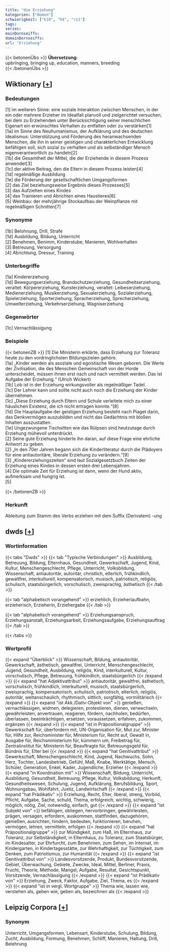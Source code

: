 ```yaml
---
title: "die Erziehung"
kategorien: ["Nomen"]
schwierigkeit: ["k10", "h4", "r11"]
tags:
series:
mainDornseiffs:
domainDornseiffs:
url: "Erziehung"
---
```


{{< betonenÜbs >}}
**Übersetzung:**  
upbringing, bringing up, education, manners, breeding  
{{< /betonenÜbs >}}

## Wiktionary [[+](https://de.wiktionary.org/wiki/Erziehung)]

### Bedeutungen
[1] im weiteren Sinne: eine soziale Interaktion zwischen Menschen, in der ein oder mehrere Erzieher im Idealfall planvoll und zielgerichtet versuchen, bei dem zu Erziehenden unter Berücksichtigung seiner menschlichen Eigenart ein erwünschtes Verhalten zu entfalten oder zu verstärken[1]  
[1a] im Sinne des Neuhumanismus, der Aufklärung und des deutschen Idealismus: Unterstützung und Förderung des heranwachsenden Menschen, die ihn in seiner geistigen und charakterlichen Entwicklung befähigen soll, sich sozial zu verhalten und als selbständiger Mensch eigenverantwortlich zu handeln[2]  
[1b] die Gesamtheit der Mittel, die der Erziehende in diesem Prozess anwendet[3]  
[1c] der aktive Beitrag, den die Eltern in diesem Prozess leisten[4]  
[1d] regelmäßige Ausbildung  
[1e] die Förderung der gesellschaftlichen Umgangsformen  
[2] das Ziel beziehungsweise Ergebnis dieses Prozesses[5]  
[3] das Aufziehen eines Kindes  
[4] das Trainieren und Abrichten eines Haustieres[6]  
[5] Weinbau: der mehrjährige Stockaufbau der Weinpflanze mit regelmäßigen Schnitten[7]  

### Synonyme
[1b] Belohnung, Drill, Strafe  
[1d] Ausbildung, Bildung, Unterricht  
[2]  Benehmen, Benimm, Kinderstube, Manieren, Wohlverhalten  
[3]  Betreuung, Versorgung  
[4]  Abrichtung, Dressur, Training  

### Unterbegriffe
[1a] Kindererziehung  
[1d] Bewegungserziehung, Brandschutzerziehung, Gesundheitserziehung, veraltet: Körpererziehung, Kunsterziehung, veraltet: Leibeserziehung, Medienerziehung, Musikerziehung, Sexualerziehung, Sozialerziehung,  Spielerziehung, Sporterziehung, Spracherziehung, Sprecherziehung, Umwelterziehung, Verkehrserziehung, Wagniserziehung  

### Gegenwörter
[1c] Vernachlässigung  

### Beispiele
{{< betonenZB >}}
[1] Die Ministerin erklärte, dass Erziehung zur Toleranz heute zu den vordringlichsten Bildungszielen gehöre.  
[1a] „Kinder werden als asoziale und egoistische Wesen geboren. Die Werte der Zivilisation, die des Menschen Gemeinschaft von der Horde unterscheidet, müssen ihnen erst nach und nach vermittelt werden. Das ist Aufgabe der Erziehung.“ (Ulrich Wickert)  
[1b] Lob ist in der Erziehung wirkungsvoller als regelmäßiger Tadel.  
[1c] Der Lehrer kann und sollte nicht auch noch die Erziehung der Kinder übernehmen.  
[1c] „Diese Erziehung durch Eltern und Schule verleitete mich zu einer häuslichen Existenz, die ich nicht ertragen konnte.“[8]  
[1d] Die Hauptaufgabe der geistigen Erziehung besteht nach Piaget darin, das Denkvermögen auszubilden und nicht das Gedächtnis mit bloßen Inhalten auszustatten.  
[1e] Ungezwungene Tischsitten wie das Rülpsen sind heutzutage durch Erziehung mühevoll unterdrückt.  
[2] Seine gute Erziehung hinderte ihn daran, auf diese Frage eine ehrliche Antwort zu geben.  
[2] „In den 70er Jahren begann sich die Kinderliteratur durch die Plädoyers für eine antiautoritäre, liberale Erziehung zu verändern.“[9]  
[3] „Kindererziehungszeiten“ sind laut Sozialgesetzbuch Zeiten der Erziehung eines Kindes in dessen ersten drei Lebensjahren.  
[4] Die optimale Zeit für Erziehung ist dann, wenn der Hund aktiv, aufmerksam und hungrig ist.  
[5]  

{{< /betonenZB >}}
### Herkunft
Ableitung zum Stamm des Verbs erziehen mit dem Suffix (Derivatem) -ung  



## dwds [[+](https://www.dwds.de/wb/Erziehung)]

### Wortinformation
{{< tabs "Dwds" >}}
{{< tab "Typische Verbindungen" >}}
Ausbildung, Betreuung, Bildung, Elternhaus, Gesundheit, Gewerkschaft, Jugend, Kind, Kultur, Menschengeschlecht, Pflege, Unterricht, Volksbildung, Wissenschaft, antiautoritär, autoritär, christlich, elterlich, frühkindlich, gewaltfrei, interkulturell, kompensatorisch, musisch, patriotisch, religiös, schulisch, staatsbürgerlich, vorschulisch, zweisprachig, ästhetisch
{{< /tab >}}

{{< tab "alphabetisch vorangehend" >}}
erziehlich, Erzieherlaufbahn, erzieherisch, Erzieherin, Erziehergabe
{{< /tab >}}

{{< tab "alphabetisch vorangehend" >}}
Erziehungsanspruch, Erziehungsanstalt, Erziehungsarbeit, Erziehungsaufgabe, Erziehungsauftrag
{{< /tab >}}

{{< /tabs >}}

### Wortprofil
{{< expand "Überblick" >}} Wissenschaft, Bildung, antiautoritär, Gewerkschaft, ästhetisch, gewaltfrei, Unterricht, Menschengeschlecht, Jugend, Gesundheit, Ausbildung, religiös, Kind, interkulturell, Kultur, vorschulisch, Pflege, Betreuung, frühkindlich, staatsbürgerlich {{< /expand >}}
{{< expand "hat Adjektivattribut" >}} antiautoritär, gewaltfrei, ästhetisch, vorschulisch, frühkindlich, interkulturell, musisch, staatsbürgerlich, zweisprachig, kompensatorisch, schulisch, patriotisch, elterlich, religiös, autoritär, weltanschaulich, rhythmisch, sittlich, sorgfältig, vormilitärisch {{< /expand >}}
{{< expand "ist Akk./Dativ-Objekt von" >}} genießen, vernachlässigen, widmen, delegieren, protestieren, dienen, verwechseln, gewährleisten, anvertrauen, reagieren, fördern, nachholen, bedürfen, überlassen, beeinträchtigen, ersetzen, voraussetzen, erfahren, zukommen, ergänzen {{< /expand >}}
{{< expand "ist in Präpositionalgruppe" >}} Gewerkschaft für, überfordern mit, UN-Organisation für, Mut zur, Minister für, Hilfe zur, Reichsminister für, Ministerium für, Recht auf, Gewalt in, Ausgabe für, Reichsministerium für, kümmern um, Freibetrag für, Zentralinstitut für, Ministerin für, Beauftragte für, Betreuungsgeld für, Bündnis für, Elter bei {{< /expand >}}
{{< expand "hat Genitivattribut" >}} Gewerkschaft, Menschengeschlecht, Kind, Jugend, Nachwuchs, Sohn, Herz, Tochter, Landesbetrieb, Gefühl, Maß, Knabe, Werktätige, Mensch, Schüler, Generation, Enkel, Kader, Jugendliche, Erzieher {{< /expand >}}
{{< expand "in Koordination mit" >}} Wissenschaft, Bildung, Unterricht, Ausbildung, Gesundheit, Betreuung, Pflege, Kultur, Volksbildung, Herkunft, Gesundheitswesen, Schulung, Jugend, Aufklärung, Berufsbildung, Sport, Wohnungsbau, Wohlfahrt, Justiz, Landwirtschaft {{< /expand >}}
{{< expand "hat Prädikativ" >}} Erziehung, Recht, Elter, liberal, streng, Vorbild, Pflicht, Aufgabe, Sache, schuld, Thema, erfolgreich, wichtig, schwierig, möglich, nötig, Ziel, notwendig, einfach, gut {{< /expand >}}
{{< expand "ist Subjekt von" >}} befähigen, obliegen, hervorbringen, gewährleisten, prägen, versagen, erfordern, auskommen, stattfinden, dazugehören, genießen, ausrichten, hindern, bedeuten, funktionieren, beruhen, vermögen, lehren, vermitteln, erfolgen {{< /expand >}}
{{< expand "hat Präpositionalgruppe" >}} zur Mündigkeit, zum Haß, im Elternhaus, zur Toleranz, zur Selbständigkeit, in Elternhaus, zu Toleranz, zum Staatsbürger, im Kindesalter, zur Ehrfurcht, zum Benehmen, zum Sehen, im Internat, im Kindergarten, in Kindertagesstätte, zur Wehrhaftigkeit, zur Tüchtigkeit, zum Denken, zum Patriotismus, zur Humanität {{< /expand >}}
{{< expand "ist Genitivattribut von" >}} Landesvorsitzende, Produkt, Bundesvorsitzende, Gebiet, Überwachung, Gebiete, Zwecke, Ideal, Mittel, Berliner, Praxis, Frucht, Theorie, Methode, Mangel, Aufgabe, Resultat, Gesichtspunkt, Vorsitzende, Vernachlässigung {{< /expand >}}
{{< expand "ist Prädikativ von" >}} Erziehung, Zweck, Faktor, Aufgabe, Ziel, Thema, es {{< /expand >}}
{{< expand "ist in vergl. Wortgruppe" >}} Thema wie, lassen wie, verstehen als, geben wie, geben als, bezeichnen als {{< /expand >}}

## Leipzig Corpora [[+](https://corpora.uni-leipzig.de/en/res?word=Erziehung&corpusId=deu_newscrawl-public_2018)]


### Synonym
Unterricht, Umgangsformen, Lebensart, Kinderstube, Schulung, Bildung, Zucht, Ausbildung, Formung, Benehmen, Schliff, Manieren, Haltung, Drill, Belehrung

